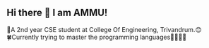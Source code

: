 ## Hi there 👋 I am AMMU!


📖A 2nd year CSE student at College Of Engineering, Trivandrum.😊<br>
🍀Currently trying to master the programming languages👩‍💻👩‍💻<br>


